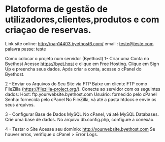 # Platoforma de gestão de utilizadores,clientes,produtos e com criaçao de reservas.

Link site online: http://pap14403.byethost6.com/
email : teste@teste.com
palavra passe: teste

Como colocar o projeto num servidor (Byethost)
1- Criar uma Conta no Byethost
Acesse https://byet.host e clique em Free Hosting.
Clique em Sign Up e preencha seus dados.
Após criar a conta, acesse o cPanel do Byethost.

2 - Enviar os Arquivos do Seu Site via FTP
Baixe um cliente FTP como FileZilla (https://filezilla-project.org/).
Conecte ao servidor com os seguintes dados:
Host: ftp.yourwebsite.byethost.com
Usuário: fornecido pelo cPanel
Senha: fornecida pelo cPanel
No FileZilla, vá até a pasta htdocs e envie os seus arquivos.


3 - Configurar Base de Dados MySQL
No cPanel, vá até MySQL Databases.
Crie uma base de dados.
No arquivo db.config.php, configure a conexão.

4 - Testar o Site
Acesse seu domínio: http://yourwebsite.byethost.com
Se houver erros, verifique o cPanel > Error Logs.
